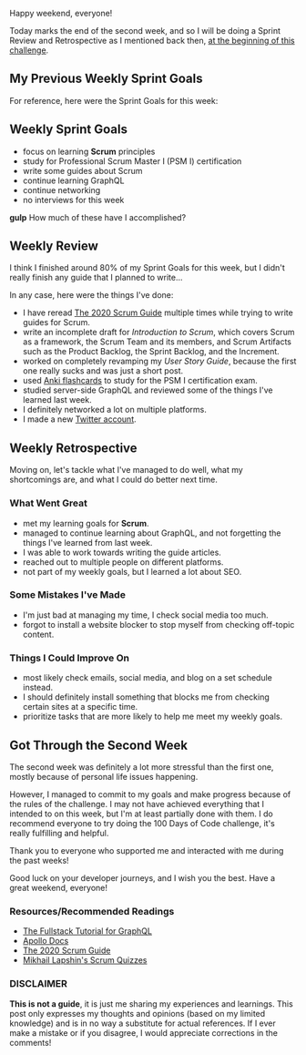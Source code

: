 Happy weekend, everyone!

Today marks the end of the second week, and so I will be doing a Sprint Review and Retrospective as I mentioned back then, [at the beginning of this challenge](https://dev.to/rammina/100-days-of-code-and-scrum-a-new-challenge-24lp).

## My Previous Weekly Sprint Goals

For reference, here were the Sprint Goals for this week:

## Weekly Sprint Goals

- focus on learning **Scrum** principles
- study for Professional Scrum Master I (PSM I) certification
- write some guides about Scrum
- continue learning GraphQL
- continue networking
- no interviews for this week

**gulp** How much of these have I accomplished?

## Weekly Review

I think I finished around 80% of my Sprint Goals for this week, but I didn't really finish any guide that I planned to write...

In any case, here were the things I've done:

- I have reread [The 2020 Scrum Guide](https://scrumguides.org/scrum-guide.html) multiple times while trying to write guides for Scrum.
- write an incomplete draft for _Introduction to Scrum_, which covers Scrum as a framework, the Scrum Team and its members, and Scrum Artifacts such as the Product Backlog, the Sprint Backlog, and the Increment.
- worked on completely revamping my _User Story Guide_, because the first one really sucks and was just a short post.
- used [Anki flashcards](https://apps.ankiweb.net/) to study for the PSM I certification exam.
- studied server-side GraphQL and reviewed some of the things I've learned last week.
- I definitely networked a lot on multiple platforms.
- I made a new [Twitter account](https://twitter.com/RamminaR).

## Weekly Retrospective

Moving on, let's tackle what I've managed to do well, what my shortcomings are, and what I could do better next time.

### What Went Great

- met my learning goals for **Scrum**.
- managed to continue learning about GraphQL, and not forgetting the things I've learned from last week.
- I was able to work towards writing the guide articles.
- reached out to multiple people on different platforms.
- not part of my weekly goals, but I learned a lot about SEO.

### Some Mistakes I've Made

- I'm just bad at managing my time, I check social media too much.
- forgot to install a website blocker to stop myself from checking off-topic content.

### Things I Could Improve On

- most likely check emails, social media, and blog on a set schedule instead.
- I should definitely install something that blocks me from checking certain sites at a specific time.
- prioritize tasks that are more likely to help me meet my weekly goals.

## Got Through the Second Week

The second week was definitely a lot more stressful than the first one, mostly because of personal life issues happening.

However, I managed to commit to my goals and make progress because of the rules of the challenge. I may not have achieved everything that I intended to on this week, but I'm at least partially done with them. I do recommend everyone to try doing the 100 Days of Code challenge, it's really fulfilling and helpful.

Thank you to everyone who supported me and interacted with me during the past weeks!

Good luck on your developer journeys, and I wish you the best. Have a great weekend, everyone!

### Resources/Recommended Readings

- [The Fullstack Tutorial for GraphQL](https://www.howtographql.com/)
- [Apollo Docs](https://www.apollographql.com/docs/)
- [The 2020 Scrum Guide](https://scrumguides.org/scrum-guide.html)
- [Mikhail Lapshin's Scrum Quizzes](https://mlapshin.com/index.php/scrum-quizzes/)

### DISCLAIMER

**This is not a guide**, it is just me sharing my experiences and learnings. This post only expresses my thoughts and opinions (based on my limited knowledge) and is in no way a substitute for actual references. If I ever make a mistake or if you disagree, I would appreciate corrections in the comments!
